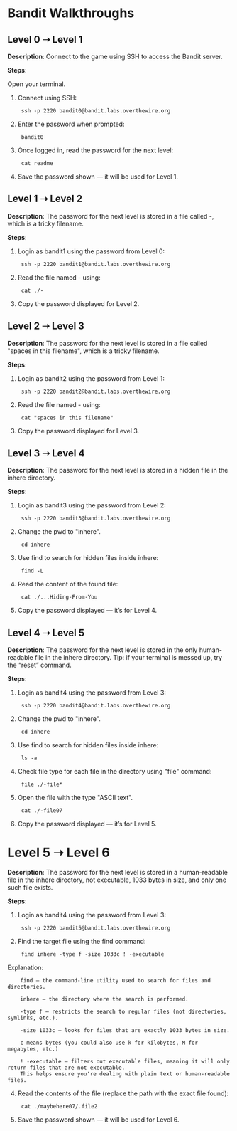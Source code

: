 # Bandit Walkthroughs

## Level 0 ➝ Level 1

**Description**: Connect to the game using SSH to access the Bandit server.

**Steps**:

Open your terminal.

1. Connect using SSH:

        ssh -p 2220 bandit0@bandit.labs.overthewire.org 

2. Enter the password when prompted:

        bandit0

3. Once logged in, read the password for the next level:

        cat readme

4. Save the password shown — it will be used for Level 1.

## Level 1 ➝ Level 2

**Description**: The password for the next level is stored in a file called -, which is a tricky filename.

**Steps**:

1. Login as bandit1 using the password from Level 0:

        ssh -p 2220 bandit1@bandit.labs.overthewire.org 
   
2. Read the file named - using:

        cat ./-
   
3. Copy the password displayed for Level 2.

## Level 2 ➝ Level 3

**Description**: The password for the next level is stored in a file called "spaces in this filename", which is a tricky filename.

**Steps**:

1. Login as bandit2 using the password from Level 1:

        ssh -p 2220 bandit2@bandit.labs.overthewire.org 
   
2. Read the file named - using:

        cat "spaces in this filename"
   
3. Copy the password displayed for Level 3.

## Level 3 ➝ Level 4

**Description**: The password for the next level is stored in a hidden file in the inhere directory.

**Steps**:

1. Login as bandit3 using the password from Level 2:

        ssh -p 2220 bandit3@bandit.labs.overthewire.org 

2. Change the pwd to "inhere".
           
        cd inhere
   
3. Use find to search for hidden files inside inhere:

        find -L
   
5. Read the content of the found file:

        cat ./...Hiding-From-You

6. Copy the password displayed — it’s for Level 4.

## Level 4 ➝ Level 5

**Description**: The password for the next level is stored in the only human-readable file in the inhere directory. Tip: if your terminal is messed up, try the “reset” command.

**Steps**:

1. Login as bandit4 using the password from Level 3:

        ssh -p 2220 bandit4@bandit.labs.overthewire.org 

2. Change the pwd to "inhere".
           
        cd inhere
   
3. Use find to search for hidden files inside inhere:

        ls -a
   
5. Check file type for each file in the directory using "file" command:

        file ./-file*

6. Open the file with the type "ASCII text".

        cat ./-file07
 
7. Copy the password displayed — it’s for Level 5.

# Level 5 ➝ Level 6

**Description**: The password for the next level is stored in a human-readable file in the inhere directory, not executable, 1033 bytes in size, and only one such file exists.

**Steps**:

1. Login as bandit4 using the password from Level 3:

        ssh -p 2220 bandit5@bandit.labs.overthewire.org

2. Find the target file using the find command:

        find inhere -type f -size 1033c ! -executable

Explanation:

        find – the command-line utility used to search for files and directories.

        inhere – the directory where the search is performed.

        -type f – restricts the search to regular files (not directories, symlinks, etc.).

        -size 1033c – looks for files that are exactly 1033 bytes in size.

        c means bytes (you could also use k for kilobytes, M for megabytes, etc.)

        ! -executable – filters out executable files, meaning it will only return files that are not executable.
        This helps ensure you're dealing with plain text or human-readable files.
4. Read the contents of the file (replace the path with the exact file found):

        cat ./maybehere07/.file2
   
6. Save the password shown — it will be used for Level 6.
